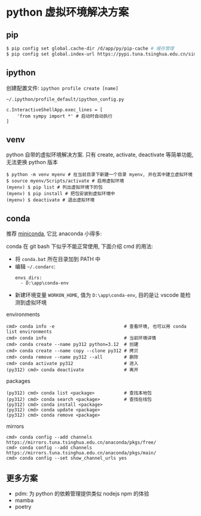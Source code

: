 # python 虚拟环境解决方案

## pip

```sh
$ pip config set global.cache-dir /d/app/py/pip-cache # 缓存管理
$ pip config set global.index-url https://pypi.tuna.tsinghua.edu.cn/simple # 清华镜像
```

## ipython

创建配置文件: `ipython profile create [name]`

`~/.ipython/profile_default/ipython_config.py`
```
c.InteractiveShellApp.exec_lines = [
    'from sympy import *' # 启动时自动执行
]
```

## venv

python 自带的虚拟环境解决方案. 只有 create, activate, deactivate 等简单功能, 无法更换 python 版本

```
$ python -m venv myenv # 在当前目录下新建一个目录 myenv, 并在其中建立虚拟环境
$ source myenv/Scripts/activate # 启用虚拟环境
(myenv) $ pip list # 列出虚拟环境下的包
(myenv) $ pip install # 把包安装到虚拟环境中
(myenv) $ deactivate # 退出虚拟环境
```

## conda

推荐 [miniconda](https://mirrors.tuna.tsinghua.edu.cn/anaconda/miniconda/Miniconda3-latest-Windows-x86_64.exe), 它比 anaconda 小得多:

conda 在 git bash 下似乎不能正常使用, 下面介绍 cmd 的用法:

- 将 `conda.bat` 所在目录加到 PATH 中
- 编辑 `~/.condarc`:
  ```
  envs_dirs:
    - D:\app\conda-env
  ```
- 新建环境变量 `WORKON_HOME`, 值为 `D:\app\conda-env`, 目的是让 vscode 能检测到虚拟环境

environments

    cmd> conda info -e                          # 查看环境, 也可以用 conda list environments
    cmd> conda info                             # 当前环境详情
    cmd> conda create --name py312 python=3.12  # 创建
    cmd> conda create --name copy --clone py312 # 拷贝
    cmd> conda remove --name py312 --all        # 删除
    cmd> conda activate py312                   # 进入
    (py312) cmd> conda deactivate               # 离开

packages

    (py312) cmd> conda list <package>           # 查找本地包
    (py312) cmd> conda search <package>         # 查找在线包
    (py312) cmd> conda install <package>
    (py312) cmd> conda update <package>
    (py312) cmd> conda remove <package>

mirrors

    cmd> conda config --add channels https://mirrors.tuna.tsinghua.edu.cn/anaconda/pkgs/free/
    cmd> conda config --add channels https://mirrors.tuna.tsinghua.edu.cn/anaconda/pkgs/main/
    cmd> conda config --set show_channel_urls yes

## 更多方案

- pdm: 为 python 的依赖管理提供类似 nodejs npm 的体验
- mamba
- poetry


